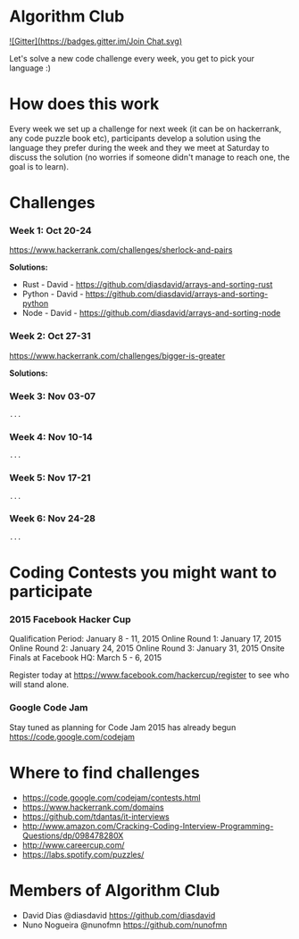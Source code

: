 Algorithm Club
==============
[![Gitter](https://badges.gitter.im/Join Chat.svg)](https://gitter.im/diasdavid/algorithm-club?utm_source=badge&utm_medium=badge&utm_campaign=pr-badge&utm_content=badge)

Let's solve a new code challenge every week, you get to pick your language :)

# How does this work

Every week we set up a challenge for next week (it can be on hackerrank, any code puzzle book etc), participants develop a solution using the language they prefer during the week and they we meet at Saturday to discuss the solution (no worries if someone didn't manage to reach one, the goal is to learn).





# Challenges

### Week 1: Oct 20-24 
https://www.hackerrank.com/challenges/sherlock-and-pairs

**Solutions:**
- Rust    - David - https://github.com/diasdavid/arrays-and-sorting-rust
- Python  - David - https://github.com/diasdavid/arrays-and-sorting-python
- Node    - David - https://github.com/diasdavid/arrays-and-sorting-node


### Week 2: Oct 27-31
https://www.hackerrank.com/challenges/bigger-is-greater

**Solutions:**

### Week 3: Nov 03-07

`...`

### Week 4: Nov 10-14

`...`

### Week 5: Nov 17-21

`...`

### Week 6: Nov 24-28

`...`








# Coding Contests you might want to participate

### 2015 Facebook Hacker Cup

Qualification Period: January 8 - 11, 2015
Online Round 1: January 17, 2015
Online Round 2: January 24, 2015
Online Round 3: January 31, 2015
Onsite Finals at Facebook HQ: March 5 - 6, 2015

Register today at https://www.facebook.com/hackercup/register to see who will stand alone.

### Google Code Jam
Stay tuned as planning for Code Jam 2015 has already begun
https://code.google.com/codejam




# Where to find challenges
- https://code.google.com/codejam/contests.html
- https://www.hackerrank.com/domains
- https://github.com/tdantas/it-interviews
- http://www.amazon.com/Cracking-Coding-Interview-Programming-Questions/dp/098478280X
- http://www.careercup.com/
- https://labs.spotify.com/puzzles/



# Members of Algorithm Club
- David Dias @diasdavid https://github.com/diasdavid
- Nuno Nogueira @nunofmn https://github.com/nunofmn
